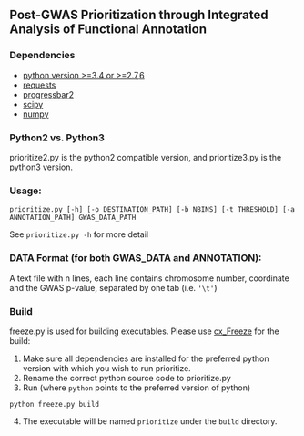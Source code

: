## Post-GWAS Prioritization through Integrated Analysis of Functional Annotation

### Dependencies
- [python version >=3.4 or >=2.7,6](https://www.python.org/)
- [requests](http://docs.python-requests.org/en/latest/)
- [progressbar2](https://pypi.python.org/pypi/progressbar2)
- [scipy](http://www.scipy.org)
- [numpy](http://www.numpy.org/)

### Python2 vs. Python3
prioritize2.py is the python2 compatible version, and prioritize3.py is the python3 version. 

### Usage:

```
prioritize.py [-h] [-o DESTINATION_PATH] [-b NBINS] [-t THRESHOLD] [-a ANNOTATION_PATH] GWAS_DATA_PATH
```

See `prioritize.py -h` for more detail

### DATA Format (for both GWAS_DATA and ANNOTATION):
A text file with n lines, each line contains chromosome number, coordinate and the GWAS p-value, separated by one tab (i.e. `'\t'`)

### Build
freeze.py is used for building executables. Please use [cx_Freeze](http://cx-freeze.sourceforge.net/) for the build:
1. Make sure all dependencies are installed for the preferred python version with which you wish to run prioritize.
2. Rename the correct python source code to prioritize.py
3. Run (where `python` points to the preferred version of python)
```
python freeze.py build
```
4. The executable will be named `prioritize` under the `build` directory.
